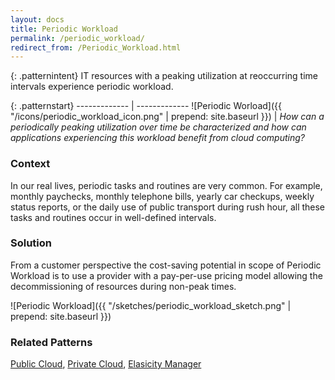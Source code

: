 ```yaml
---
layout: docs
title: Periodic Workload
permalink: /periodic_workload/
redirect_from: /Periodic_Workload.html
---
```


{: .patternintent}
IT resources with a peaking utilization at reoccurring time intervals experience periodic workload.

{: .patternstart}
------------- | -------------
![Periodic Worload]({{ "/icons/periodic_workload_icon.png" | prepend: site.baseurl }})  | *How can a periodically peaking utilization over time be characterized and how can applications experiencing this workload benefit from cloud computing?*

### Context

In our real lives, periodic tasks and routines are very common. For example, monthly paychecks, monthly telephone bills, yearly car checkups, weekly status reports, or the daily use of public transport during rush hour, all these tasks and routines occur in well-defined intervals.

### Solution

From a customer perspective the cost-saving potential in scope of Periodic Workload is to use a provider with a pay-per-use pricing model allowing the decommissioning of resources during non-peak times. 
 
![Periodic Workload]({{ "/sketches/periodic_workload_sketch.png" | prepend: site.baseurl }})

### Related Patterns
[Public Cloud](/public_cloud/), [Private Cloud](/private_cloud/), [Elasicity Manager](elasticity_manager)

